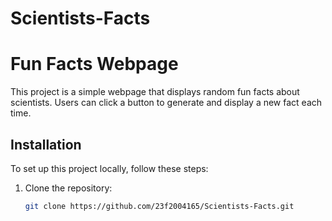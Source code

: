 # Scientists-Facts
# Fun Facts Webpage

This project is a simple webpage that displays random fun facts about scientists. Users can click a button to generate and display a new fact each time.

## Installation

To set up this project locally, follow these steps:

1. Clone the repository:
   ```bash
   git clone https://github.com/23f2004165/Scientists-Facts.git
